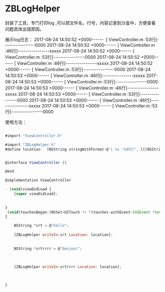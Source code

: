 # ZBLogHelper
封装了工具，专门打印log ,可以把文件名，行号，内容记录到沙盒中，方便查看问题具体出错原因。

展示log日志：
 2017-08-24 14:50:52 +0000------  [ ViewController.m :53行]----------------0000 
   2017-08-24 14:50:52 +0000------  [ ViewController.m :46行]----------------xxxxx 
   2017-08-24 14:50:52 +0000------  [ ViewController.m :53行]----------------0000 
   2017-08-24 14:50:52 +0000------  [ ViewController.m :46行]----------------xxxxx 
   2017-08-24 14:50:52 +0000------  [ ViewController.m :53行]----------------0000 
   2017-08-24 14:50:53 +0000------  [ ViewController.m :46行]----------------xxxxx 
   2017-08-24 14:50:53 +0000------  [ ViewController.m :53行]----------------0000 
   2017-08-24 14:50:53 +0000------  [ ViewController.m :46行]----------------xxxxx 
   2017-08-24 14:50:53 +0000------  [ ViewController.m :53行]----------------0000 
   2017-08-24 14:50:53 +0000------  [ ViewController.m :46行]----------------xxxxx 
   2017-08-24 14:50:53 +0000------  [ ViewController.m :53行]----------------0000


使用方法：
``` javascript

#import "ViewController.h"

#import "ZBLogHelper.h"
#define location   [NSString stringWithFormat:@"[ %s :%d行]", [[[NSString stringWithUTF8String:__FILE__] lastPathComponent] UTF8String],__LINE__]


@interface ViewController ()

@end

@implementation ViewController

- (void)viewDidLoad {
    [super viewDidLoad];
    
    
}
-(void)touchesBegan:(NSSet<UITouch *> *)touches withEvent:(UIEvent *)event
{

    NSString *srt = @"hello";
    
    [ZBLogHelper writeIn:srt Location: location];
    
    
    NSString *srtrrrr = @"bonjour";
    
    
    
    [ZBLogHelper writeIn:srtrrrr Location: location];

  
   
}

```
